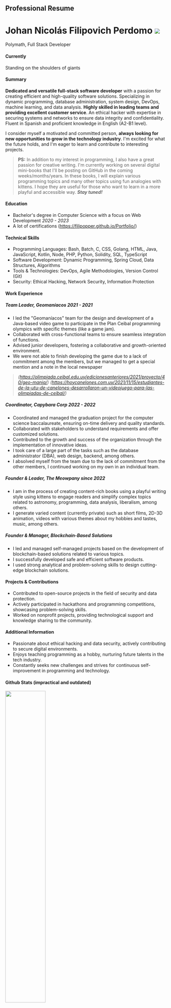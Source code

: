 ## Professional Resume 
# Johan Nicolás Filipovich Perdomo ![](https://komarev.com/ghpvc/?username=filipopper&color=blueviolet)

Polymath, Full Stack Developer

#### Currently
Standing on the shoulders of giants

#### Summary
**Dedicated and versatile full-stack software developer** with a passion for creating efficient and high-quality software solutions. Specializing in dynamic programming, database administration, system design, DevOps, machine learning, and data analysis. **Highly skilled in leading teams and providing excellent customer service**. An ethical hacker with expertise in securing systems and networks to ensure data integrity and confidentiality. Fluent in Spanish and proficient knowledge in English (A2-B1 level).

I consider myself a motivated and committed person, **always looking for new opportunities to grow in the technology industry**. I'm excited for what the future holds, and I'm eager to learn and contribute to interesting projects.
>**PS:** In addition to my interest in programming, I also have a great passion for creative writing. I'm currently working on several digital mini-books that I'll be posting on GitHub in the coming weeks/months/years. In these books, I will explain various programming topics and many other topics using fun analogies with kittens. I hope they are useful for those who want to learn in a more playful and accessible way. ***Stay tuned!***

#### Education
- Bachelor's degree in Computer Science with a focus on Web Development *2020 - 2023*
- A lot of certifications (https://filipopper.github.io/Portfolio/)

#### Technical Skills
- Programming Languages: Bash, Batch, C, CSS, Golang, HTML, Java, JavaScript, Kotlin, Node, PHP, Python, Solidity, SQL, TypeScript
- Software Development: Dynamic Programming, Spring Cloud, Data Structures, Algorithms
- Tools & Technologies: DevOps, Agile Methodologies, Version Control (Git)
- Security: Ethical Hacking, Network Security, Information Protection

#### Work Experience
##### Team Leader, Geomaníacos *2021 - 2021*
- I led the "Geomaníacos" team for the design and development of a Java-based video game to participate in the Plan Ceibal programming olympics with specific themes (like a game jam).
- Collaborated with cross-functional teams to ensure seamless integration of functions.
- Advised junior developers, fostering a collaborative and growth-oriented environment.
- We were not able to finish developing the game due to a lack of commitment among the members, but we managed to get a special mention and a note in the local newspaper
>*(https://olimpiada.ceibal.edu.uy/edicionesanteriores/2021/proyecto/40/geo-mania/)*
>*(https://hoycanelones.com.uy/2021/11/15/estudiantes-de-la-utu-de-canelones-desarrollaron-un-videojuego-para-las-olimpiadas-de-ceibal/)*

##### Coordinator, Capybara Corp *2022 - 2022*
- Coordinated and managed the graduation project for the computer science baccalaureate, ensuring on-time delivery and quality standards.
- Collaborated with stakeholders to understand requirements and offer customized solutions.
- Contributed to the growth and success of the organization through the implementation of innovative ideas.
- I took care of a large part of the tasks such as the database administrator (DBA), web design, backend, among others.
- I absolved myself from the team due to the lack of commitment from the other members, I continued working on my own in an individual team.

##### Founder & Leader, The Meowpany *since 2022*
- I am in the process of creating content-rich books using a playful writing style using kittens to engage readers and simplify complex topics related to astronomy, programming, data analysis, liberalism, among others.
- I generate varied content (currently private) such as short films, 2D-3D animation, videos with various themes about my hobbies and tastes, music, among others.

##### Founder & Manager, Blockchain-Based Solutions
- I led and managed self-managed projects based on the development of blockchain-based solutions related to various topics.
- I successfully developed safe and efficient software products.
- I used strong analytical and problem-solving skills to design cutting-edge blockchain solutions.

#### Projects & Contributions
- Contributed to open-source projects in the field of security and data protection.
- Actively participated in hackathons and programming competitions, showcasing problem-solving skills.
- Worked on nonprofit projects, providing technological support and knowledge sharing to the community.

#### Additional Information
- Passionate about ethical hacking and data security, actively contributing to secure digital environments.
- Enjoys teaching programming as a hobby, nurturing future talents in the tech industry.
- Constantly seeks new challenges and strives for continuous self-improvement in programming and technology.

#### Github Stats (****impractical and outdated****)
<img height="50%" width="auto" src ="https://github-readme-stats.vercel.app/api?username=filipopper&show_icons=true&count_private=false&theme=material-palenight&hide_border=true&hide=issues,contribs&bg_color=00000000">
<img height="50%" width="auto" src ="https://github-readme-stats.vercel.app/api/top-langs/?username=filipopper&layout=compact&hide_border=true&theme=material-palenight&bg_color=00000000&langs_count=6&hide=jupyter%20notebook,css,html">
<img src ="https://github-readme-streak-stats.herokuapp.com?user=filipopper&theme=material-palenight&hide_border=true&background=FFFFFF00">
<img src="https://github-profile-trophy.vercel.app/?username=filipopper&theme=tokyonight"/>

#### Contact
- Email: finanzovich@gmail.com
- LinkedIn: https://www.linkedin.com/in/johan-nicolás-filipovich-perdomo-bb5795263/
- Portfolio: https://filipopper.github.io/Portfolio/

---
>If anyone is interested in knowing more about my experience and skills or requires answers and solutions, you can contact me through any of my social networks, I will be happy to assist you.
